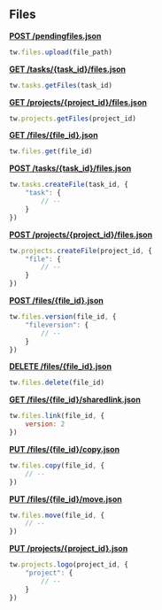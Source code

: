 ## Files

[**POST /pendingfiles.json**](https://developer.teamwork.com/uploadingfiles)

```js
tw.files.upload(file_path)
```

[**GET /tasks/{task_id}/files.json**](https://developer.teamwork.com/files#list_files_on_a_t)

```js
tw.tasks.getFiles(task_id)
```

[**GET /projects/{project_id}/files.json**](https://developer.teamwork.com/files#list_files_on_a_p)

```js
tw.projects.getFiles(project_id)
```

[**GET /files/{file_id}.json**](https://developer.teamwork.com/files#get_a_single_file)

```js
tw.files.get(file_id)
```

[**POST /tasks/{task_id}/files.json**](https://developer.teamwork.com/files#add_a_file_to_a_t)

```js
tw.tasks.createFile(task_id, {
	"task": {
		// --
	}
})
```

[**POST /projects/{project_id}/files.json**](https://developer.teamwork.com/files#add_a_file_to_a_p)

```js
tw.projects.createFile(project_id, {
	"file": {
		// --
	}
})
```

[**POST /files/{file_id}.json**](https://developer.teamwork.com/files#add_a_new_file_ve)

```js
tw.files.version(file_id, {
	"fileversion": {
		// --
	}
})
```

[**DELETE /files/{file_id}.json**](https://developer.teamwork.com/files#delete_a_file_fro)

```js
tw.files.delete(file_id)
```

[**GET /files/{file_id}/sharedlink.json**](https://developer.teamwork.com/files#get_a_short_url_f)

```js
tw.files.link(file_id, {
	version: 2
})
```

[**PUT /files/{file_id}/copy.json**](https://developer.teamwork.com/files#copy_or_move_a_fi)

```js
tw.files.copy(file_id, {
	// --
})
```

[**PUT /files/{file_id}/move.json**](https://developer.teamwork.com/files#copy_or_move_a_fi)

```js
tw.files.move(file_id, {
	// --
})
```

[**PUT /projects/{project_id}.json**](https://developer.teamwork.com/files#add_or_update_a_p)

```js
tw.projects.logo(project_id, {
	"project": {
		// --
	}
})
```